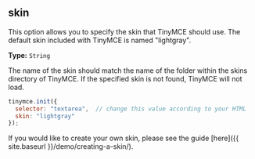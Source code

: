 ## skin

This option allows you to specify the skin that TinyMCE should use. The default skin included with TinyMCE is named "lightgray".

**Type:** `String`

The name of the skin should match the name of the folder within the skins directory of TinyMCE. If the specified skin is not found, TinyMCE will not load.

```js
tinymce.init({
  selector: "textarea",  // change this value according to your HTML
  skin: "lightgray"
});
```

If you would like to create your own skin, please see the guide [here]({{ site.baseurl }}/demo/creating-a-skin/).

